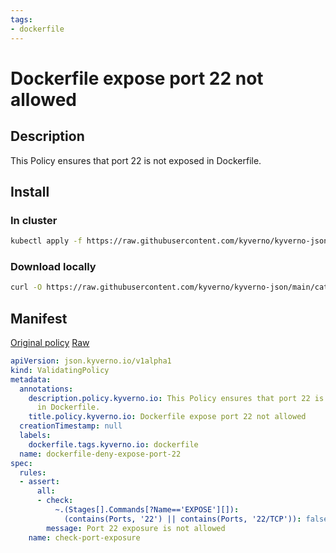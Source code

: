 ```yaml
---
tags:
- dockerfile
---
```

# Dockerfile expose port 22 not allowed

## Description

This Policy ensures that port 22 is not exposed in Dockerfile.

## Install

### In cluster

```bash
kubectl apply -f https://raw.githubusercontent.com/kyverno/kyverno-json/main/catalog/dockerfile/dockerfile-deny-expose-22.yaml
```

### Download locally

```bash
curl -O https://raw.githubusercontent.com/kyverno/kyverno-json/main/catalog/dockerfile/dockerfile-deny-expose-22.yaml
```

## Manifest

[Original policy](https://github.com/kyverno/kyverno-json/blob/main/catalog/dockerfile/dockerfile-deny-expose-22.yaml)
[Raw](https://raw.githubusercontent.com/kyverno/kyverno-json/main/catalog/dockerfile/dockerfile-deny-expose-22.yaml)

```yaml
apiVersion: json.kyverno.io/v1alpha1
kind: ValidatingPolicy
metadata:
  annotations:
    description.policy.kyverno.io: This Policy ensures that port 22 is not exposed
      in Dockerfile.
    title.policy.kyverno.io: Dockerfile expose port 22 not allowed
  creationTimestamp: null
  labels:
    dockerfile.tags.kyverno.io: dockerfile
  name: dockerfile-deny-expose-port-22
spec:
  rules:
  - assert:
      all:
      - check:
          ~.(Stages[].Commands[?Name=='EXPOSE'][]):
            (contains(Ports, '22') || contains(Ports, '22/TCP')): false
        message: Port 22 exposure is not allowed
    name: check-port-exposure
```
